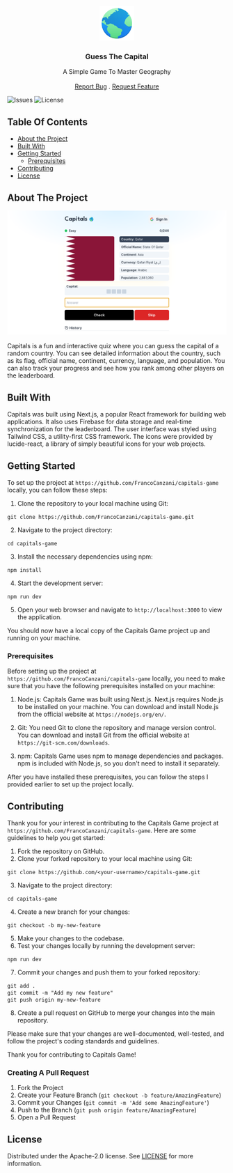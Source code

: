 <br/>
<p align="center">
  <a href="https://github.com/FrancoCanzani/capitals-game">
    <img src="public/world-icon.png" alt="Logo" width="80" height="80">
  </a>

  <h3 align="center">Guess The Capital</h3>

  <p align="center">
    A Simple Game To Master Geography
    <br/>
    <br/>
    <a href="https://github.com/FrancoCanzani/capitals-game/issues">Report Bug</a>
    .
    <a href="https://github.com/FrancoCanzani/capitals-game/issues">Request Feature</a>
  </p>
</p>

![Issues](https://img.shields.io/github/issues/FrancoCanzani/capitals-game) ![License](https://img.shields.io/github/license/FrancoCanzani/capitals-game)

## Table Of Contents

- [About the Project](#about-the-project)
- [Built With](#built-with)
- [Getting Started](#getting-started)
  - [Prerequisites](#prerequisites)
- [Contributing](#contributing)
- [License](#license)

## About The Project

![Screen Shot](public/screenshot.png)

Capitals is a fun and interactive quiz where you can guess the capital of a random country. You can see detailed information about the country, such as its flag, official name, continent, currency, language, and population. You can also track your progress and see how you rank among other players on the leaderboard.

## Built With

Capitals was built using Next.js, a popular React framework for building web applications. It also uses Firebase for data storage and real-time synchronization for the leaderboard. The user interface was styled using Tailwind CSS, a utility-first CSS framework. The icons were provided by lucide-react, a library of simply beautiful icons for your web projects.

## Getting Started

To set up the project at `https://github.com/FrancoCanzani/capitals-game` locally, you can follow these steps:

1. Clone the repository to your local machine using Git:

```
git clone https://github.com/FrancoCanzani/capitals-game.git
```

2. Navigate to the project directory:

```
cd capitals-game
```

3. Install the necessary dependencies using npm:

```
npm install
```

4. Start the development server:

```
npm run dev
```

5. Open your web browser and navigate to `http://localhost:3000` to view the application.

You should now have a local copy of the Capitals Game project up and running on your machine.

### Prerequisites

Before setting up the project at `https://github.com/FrancoCanzani/capitals-game` locally, you need to make sure that you have the following prerequisites installed on your machine:

1. Node.js: Capitals Game was built using Next.js. Next.js requires Node.js to be installed on your machine. You can download and install Node.js from the official website at `https://nodejs.org/en/`.

2. Git: You need Git to clone the repository and manage version control. You can download and install Git from the official website at `https://git-scm.com/downloads`.

3. npm: Capitals Game uses npm to manage dependencies and packages. npm is included with Node.js, so you don't need to install it separately.

After you have installed these prerequisites, you can follow the steps I provided earlier to set up the project locally.

## Contributing

Thank you for your interest in contributing to the Capitals Game project at `https://github.com/FrancoCanzani/capitals-game`. Here are some guidelines to help you get started:

1. Fork the repository on GitHub.
2. Clone your forked repository to your local machine using Git:

```
git clone https://github.com/<your-username>/capitals-game.git
```

3. Navigate to the project directory:

```
cd capitals-game
```

4. Create a new branch for your changes:

```
git checkout -b my-new-feature
```

5. Make your changes to the codebase.
6. Test your changes locally by running the development server:

```
npm run dev
```

7. Commit your changes and push them to your forked repository:

```
git add .
git commit -m "Add my new feature"
git push origin my-new-feature
```

8. Create a pull request on GitHub to merge your changes into the main repository.

Please make sure that your changes are well-documented, well-tested, and follow the project's coding standards and guidelines.

Thank you for contributing to Capitals Game!

### Creating A Pull Request

1. Fork the Project
2. Create your Feature Branch (`git checkout -b feature/AmazingFeature`)
3. Commit your Changes (`git commit -m 'Add some AmazingFeature'`)
4. Push to the Branch (`git push origin feature/AmazingFeature`)
5. Open a Pull Request

## License

Distributed under the Apache-2.0 license. See [LICENSE](https://github.com/FrancoCanzani/capitals-game/blob/main/LICENSE.md) for more information.
